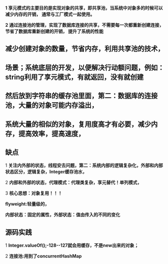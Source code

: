 **1 享元模式的主要目的是实现对象的共享，即共享池，当系统中对象多的时候可以减少内存的开销，
通常与工厂模式一起使用。**
  
**2 通过连接池的管理，实现了数据库连接的共享，不需要每一次都重新创建连接，节省了数据库重新创建的开销，
提升了系统的性能**

## 减少创建对象的数量，节省内存，利用共享池的技术，

## 场景；系统底层的开发，以便解决行动额问题，例如：string利用了享元模式，有就返回，没有就创建

## 然后放到字符串的缓存池里面，第二：数据库的连接池，大量的对象可能内存溢出，

## 系统大量的相似的对象，复用度高才有必要，减少内存，提高效率，提高速度，

## 缺点

1 **关注内外部的状态，线程安去问题，第二：系统内部的逻辑复杂化，外部和内部状态区分，逻辑复杂，Integer缓存池水，**

2 **内部和外部的状态，代理模式：代理类复杂，享元替代！单列模式，**

3 **核心思想：对象复用！！！**


**flyweight:轻量级的，**

**内部状态：固定的属性，外部状态：值由传入的不同的变化**

## 源码实践

1 **Integer.valueOf();-128--127就会用缓存，不是new出来的对象；**

2 **连接池:用到了concurrentHashMap**
